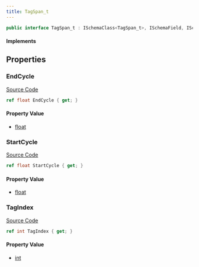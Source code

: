 ```yaml
---
title: TagSpan_t
---
```


```csharp
public interface TagSpan_t : ISchemaClass<TagSpan_t>, ISchemaField, ISchemaClass, INativeHandle
```

#### Implements

## Properties

### EndCycle

[Source Code](https://github.com/swiftly-solution/swiftlys2/blob/main/managed/src/SwiftlyS2.Generated/Schemas/Interfaces/TagSpan_t.cs#L21)

```csharp
ref float EndCycle { get; }
```

#### Property Value

- [float](https://learn.microsoft.com/dotnet/api/system.single)

### StartCycle

[Source Code](https://github.com/swiftly-solution/swiftlys2/blob/main/managed/src/SwiftlyS2.Generated/Schemas/Interfaces/TagSpan_t.cs#L19)

```csharp
ref float StartCycle { get; }
```

#### Property Value

- [float](https://learn.microsoft.com/dotnet/api/system.single)

### TagIndex

[Source Code](https://github.com/swiftly-solution/swiftlys2/blob/main/managed/src/SwiftlyS2.Generated/Schemas/Interfaces/TagSpan_t.cs#L17)

```csharp
ref int TagIndex { get; }
```

#### Property Value

- [int](https://learn.microsoft.com/dotnet/api/system.int32)

